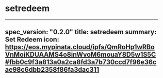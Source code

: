 <h1 class="contract">setredeem</h1>

---
spec_version: "0.2.0"
title: setredeem
summary: Set Redeem
icon: https://eos.mypinata.cloud/ipfs/QmRoHp1wRBoVnMoiKDUAAMS4o8inWvoM6mouaY8D5w1S5C#fbb0c9f3a813a0a2ca8fd3a7b730ccd7f96e36cae98c6dbb2358f86fa3dac311
---
